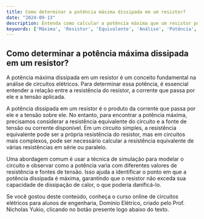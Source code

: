 ```yaml
---
title: Como determinar a potência máxima dissipada em um resistor?
date: "2024-09-13"
description: Entenda como calcular a potência máxima que um resistor pode dissipar em um circuito elétrico.
keywords: ['Máxima', 'Resistor', 'Equivalente', 'Análise', 'Potência', 'Exemplo', 'simulação']
---
```


## Como determinar a potência máxima dissipada em um resistor?

A potência máxima dissipada em um resistor é um conceito fundamental na análise de circuitos elétricos. Para determinar essa potência, é essencial entender a relação entre a resistência do resistor, a corrente que passa por ele e a tensão aplicada.

A potência dissipada em um resistor é o produto da corrente que passa por ele e a tensão sobre ele. No entanto, para encontrar a potência máxima, precisamos considerar a resistência equivalente do circuito e a fonte de tensão ou corrente disponível. Em um circuito simples, a resistência equivalente pode ser a própria resistência do resistor, mas em circuitos mais complexos, pode ser necessário calcular a resistência equivalente de várias resistências em série ou paralelo.

Uma abordagem comum é usar a técnica de simulação para modelar o circuito e observar como a potência varia com diferentes valores de resistência e fontes de tensão. Isso ajuda a identificar o ponto em que a potência dissipada é máxima, garantindo que o resistor não exceda sua capacidade de dissipação de calor, o que poderia danificá-lo.

Se você gostou deste conteúdo, conheça o curso online de circuitos elétricos para alunos de engenharia, Domínio Elétrico, criado pelo Prof. Nicholas Yukio, clicando no botão presente logo abaixo do texto.